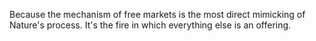 Because the mechanism of free markets is the most direct mimicking of Nature's process. It's the fire in which everything else is an offering.